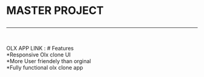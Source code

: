  # MASTER PROJECT <hr>
 <br>
 OLX APP LINK : 
 # Features <br>
  *Responsive Olx clone UI <br>
  *More User friendely than orginal <br>
  *Fully functional olx clone app <br>
 

